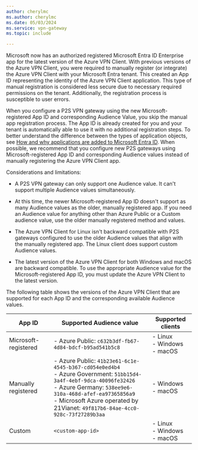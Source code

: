 ```yaml
---
author: cherylmc
ms.author: cherylmc
ms.date: 05/03/2024
ms.service: vpn-gateway
ms.topic: include

---
```

Microsoft now has an authorized registered Microsoft Entra ID Enterprise app for the latest version of the Azure VPN Client. With previous versions of the Azure VPN Client, you were required to manually register (or integrate) the Azure VPN Client with your Microsoft Entra tenant. This created an App ID representing the identity of the Azure VPN Client application. This type of manual registration is considered less secure due to necessary required permissions on the tenant. Additionally, the registration process is susceptible to user errors.

When you configure a P2S VPN gateway using the new Microsoft-registered App ID and corresponding Audience Value, you skip the manual app registration process. The App ID is already created for you and your tenant is automatically able to use it with no additional registration steps. To better understand the difference between the types of application objects, see [How and why applications are added to Microsoft Entra ID](https://learn.microsoft.com/entra/identity-platform/how-applications-are-added). When possible, we recommend that you configure new P2S gateways using Microsoft-registered App ID and corresponding Audience values instead of manually registering the Azure VPN Client app.

Considerations and limitations:

* A P2S VPN gateway can only support one Audience value. It can't support multiple Audience values simultaneously.

* At this time, the newer Microsoft-registered App ID doesn't support as many Audience values as the older, manually registered app. If you need an Audience value for anything other than Azure Public or a Custom audience value, use the older manually registered method and values.

* The Azure VPN Client for Linux isn't backward compatible with P2S gateways configured to use the older Audience values that align with the manually registered app. The Linux client does support custom Audience values.

* The latest version of the Azure VPN Client for both Windows and macOS are backward compatible. To use the appropriate Audience value for the Microsoft-registered App ID, you must update the Azure VPN Client to the latest version.

The following table shows the versions of the Azure VPN Client that are supported for each App ID and the corresponding available Audience values.

|App ID | Supported Audience value| Supported clients|
|---|---|---|
|Microsoft-registered| - Azure Public: `c632b3df-fb67-4d84-bdcf-b95ad541b5c8` |- Linux<br>- Windows<br>- macOS |
|Manually registered| - Azure Public: `41b23e61-6c1e-4545-b367-cd054e0ed4b4`<br>- Azure Government: `51bb15d4-3a4f-4ebf-9dca-40096fe32426`<br>- Azure Germany: `538ee9e6-310a-468d-afef-ea97365856a9`<br>- Microsoft Azure operated by 21Vianet: `49f817b6-84ae-4cc0-928c-73f27289b3aa` | - Windows<br> - macOS|
|Custom | `<custom-app-id>` | - Linux<br>- Windows<br> - macOS |